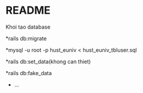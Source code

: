 # README


Khoi tao database

*rails db:migrate

*mysql -u root -p hust_euniv < hust_euniv_tbluser.sql

*rails db:set_data(khong can thiet)

*rails db:fake_data

* ...

